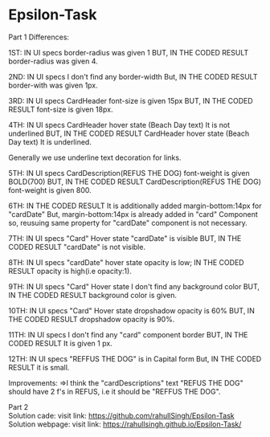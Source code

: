 # Epsilon-Task
Part 1
Differences:

1ST:
  IN UI specs border-radius was given 1 BUT,
  IN THE CODED RESULT border-radius was given 4.
  
2ND:
  IN UI specs I don't find any border-width But,
  IN THE CODED RESULT border-with was given 1px.
  
3RD:
  IN UI specs CardHeader font-size is given 15px BUT,
  IN THE CODED RESULT font-size is given 18px.
  
 4TH:
  IN UI specs CardHeader hover state (Beach Day text) It is not underlined BUT,
  IN THE CODED RESULT CardHeader hover state (Beach Day text) It is underlined.
  
  Generally we use underline text decoration for links.
  
  5TH:
   IN UI specs CardDescription(REFUS THE DOG) font-weight is given BOLD(700) BUT,
   IN THE CODED RESULT CardDescription(REFUS THE DOG) font-weight is given 800.
   
  6TH:
   IN THE CODED RESULT It is additionally added margin-bottom:14px for "cardDate" But,
   margin-bottom:14px is already added in "card" Component so, reusuing same
   property for "cardDate" component is not necessary.
   
  7TH:
   IN UI specs "Card" Hover state "cardDate" is visible BUT,
   IN THE CODED RESULT "cardDate" is not visible.
   
  8TH:
    IN UI specs "cardDate" hover state opacity is low;
    IN THE CODED RESULT opacity is high(i.e opacity:1).
    
  9TH:
    IN UI specs "Card" Hover state I don't find any background color BUT,
    IN THE CODED RESULT background color is given.
    
  10TH:
    IN UI specs "Card" Hover state dropshadow opacity is 60% BUT,
    IN THE CODED RESULT dropshadow opacity is 90%.
    
  11TH:
     IN UI specs I don't find any "card" component border BUT,
     IN THE CODED RESULT It is given 1 px.
     
  12TH:
    IN UI specs "REFFUS THE DOG" is in Capital form But,
    IN THE CODED RESULT it is small.
    
    
  Improvements:
     =>I think the "cardDescriptions" text "REFUS THE DOG" should have 2 f's in REFUS, i.e it should be "REFFUS THE DOG".
  
  
  Part 2                                                                                                                
  Solution cade: visit link: https://github.com/rahullSingh/Epsilon-Task                                                                                             
  Solution webpage: visit link: https://rahullsingh.github.io/Epsilon-Task/

